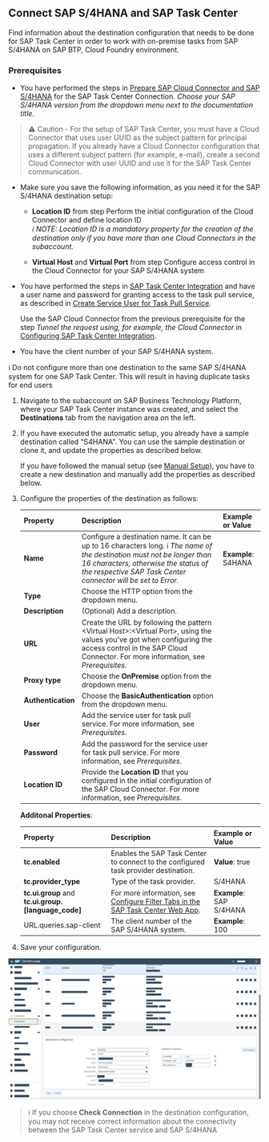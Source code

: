 ## Connect SAP S/4HANA and SAP Task Center

Find information about the destination configuration that needs to be done for SAP Task Center in order to work with on-premise tasks from SAP S/4HANA on SAP BTP, Cloud Foundry environment.

### Prerequisites

* You have performed the steps in [Prepare SAP Cloud Connector and SAP S/4HANA](https://help.sap.com/docs/SAP_S4HANA_ON-PREMISE/0f18dddf28764f5b807ecd80549044cc/5c6cf3d9e754468fbd6b3f5073fe085f.html?version=latest) for the SAP Task Center Connection. *Choose your SAP S/4HANA version from the dropdown menu next to the documentation title*.

> ⚠ Caution -
For the setup of SAP Task Center, you must have a Cloud Connector that uses user UUID as the subject pattern for principal propagation. If you already have a Cloud Connector configuration that uses a different subject pattern (for example, e-mail), create a second Cloud Connector with user UUID and use it for the SAP Task Center communication.

* Make sure you save the following information, as you need it for the SAP S/4HANA destination setup:

    * **Location ID** from step Perform the initial configuration of the Cloud Connector and define location ID  
        *ℹ NOTE: Location ID is a mandatory property for the creation of the destination only if you have more than one Cloud Connectors in the subaccount.*

    * **Virtual Host** and **Virtual Port** from step Configure access control in the Cloud Connector for your SAP S/4HANA system

* You have performed the steps in [SAP Task Center Integration](https://help.sap.com/viewer/0f18dddf28764f5b807ecd80549044cc/latest/en-US/1da230b82a984cda85d0041e13060a87.html) and have a user name and password for granting access to the task pull service, as described in [Create Service User for Task Pull Service](https://help.sap.com/viewer/0f18dddf28764f5b807ecd80549044cc/latest/en-US/229c5a1f659341efa2bb6205159d6209.html).

     Use the SAP Cloud Connector from the previous prerequisite for the step *Tunnel the request using, for example, the Cloud Connector* in [Configuring SAP Task Center Integration](https://help.sap.com/viewer/0f18dddf28764f5b807ecd80549044cc/latest/en-US/5117f21ef28f4e698d99fe3fdbc1be2a.html).

* You have the client number of your SAP S/4HANA system.

ℹ Do not configure more than one destination to the same SAP S/4HANA system for one SAP Task Center. This will result in having duplicate tasks for end users 

1. Navigate to the subaccount on SAP Business Technology Platform, where your SAP Task Center instance was created, and select the **Destinations** tab from the navigation area on the left.

2. If you have executed the automatic setup, you already have a sample destination called "S4HANA". You can use the sample destination or clone it, and update the properties as described below.

    If you have followed the manual setup (see [Manual Setup](https://help.sap.com/docs/TASK_CENTER/08cbda59b4954e93abb2ec85f1db399d/0f00d3d3e2ab460c856d409c469fb4f1.html)), you have to create a new destination and manually add the properties as described below.

3. Configure the properties of the destination as follows:
    
    | Property | Description | Example or Value
    |---|---|---
    | **Name** | Configure a destination name. It can be up to 16 characters long. ℹ *The name of the destination must not be longer than 16 characters, otherwise the status of the respective SAP Task Center connector will be set to Error.* | **Example**: S4HANA
    | **Type** | Choose the HTTP option from the dropdown menu. |
    | **Description** | (Optional) Add a description. |
    | **URL** | Create the URL by following the pattern \<Virtual Host>:\<Virtual Port>, using the values you've got when configuring the access control in the SAP Cloud Connector. For more information, see *Prerequisites*. |
    | **Proxy type** | Choose the **OnPremise** option from the dropdown menu. |
    | **Authentication** | Choose the **BasicAuthentication** option from the dropdown menu. |
    | **User** | Add the service user for task pull service. For more information, see *Prerequisites*. |
    | **Password** | Add the password for the service user for task pull service. For more information, see *Prerequisites*. |
    | **Location ID** | Provide the **Location ID** that you configured in the initial configuration of the SAP Cloud Connector. For more information, see *Prerequisites*. |
    

    **Additonal Properties**:
    
    | Property | Description | Example or Value
    |---|---|---
    | **tc.enabled** | Enables the SAP Task Center to connect to the configured task provider destination. | **Value**: true
    | **tc.provider_type** | Type of the task provider. | S/4HANA
    |**tc.ui.group** and **tc.ui.group.[language_code]** | For more information, see [Configure Filter Tabs in the SAP Task Center Web App](). | **Example**: SAP S/4HANA 
    | URL.queries.sap-client | The client number of the SAP S/4HANA system. | **Example**: 100

4. Save your configuration.

![BTP destination set up](images/btp_s4h_destination.png)

> ℹ If you choose **Check Connection** in the destination configuration, you may not receive correct information about the connectivity between the SAP Task Center service and SAP S/4HANA 


